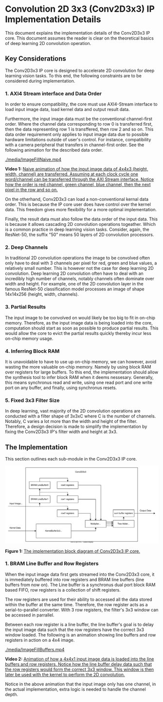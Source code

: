 # Convolution 2D 3x3 (Conv2D3x3) IP Implementation Details

This document explains the implementation details of the Conv2D3x3 IP core. This document assumes the 
reader is clear on the theoretical basics of deep learning 2D convolution operation.


## Key Considerations
The Conv2D3x3 IP core is designed to accelerate 2D convolution for deep learning vision tasks. 
To this end, the following constraints are to be considered during implementation.

### 1. AXI4 Stream interface and Data Order
In order to ensure compatibility, the core must use AXI4-Stream interface to load input image data, load kernel data and output result data. 

Furthermore, the input image data must be the conventional
channel-first order. Where the channel data corresponding to row 0 is transferred first, then the data representing row 1 is transffered, then row 2 and so on. This data order requirement only applies to input image data due to possible hardware limitations outside of user's control. For instance, compatibility with a camera peripheral that transfers in channel-first order. See the following animation for the described data order.

[./media/ImageFillNaive.mp4](https://github.com/JonathanQ-Maker/Conv2D3x3_IP/assets/54139109/44421c53-52a4-49bf-b6ba-bc018051e2b2)

**Video 1:** <ins>Naive animation of how the input image data of 4x4x3 (height, width, channel) are transferred. Assuming at each clock cycle one word/channel can be transferred through the AXI Stream interface. Notice how the order is red channel, green channel, blue channel, then the next pixel in the row and so on.</ins>

On the otherhand, Conv2D3x3 can load a non-conventional kernal data order. This is because the IP core user does have control over the kernel data. This freedom gives more flexibility for a more optimal implementation.

Finally, the result data must also follow the data order of the input data. This is because it allows cascading 2D convolution operations togeather. Which is a common practice in deep learning vision tasks. Consider, again, the ResNet-50, the suffix "50" means 50 layers of 2D convolution processors.

### 2. Deep Channels
In traditional 2D convolution operations the image to be convolved often only have to deal with 3 channels per pixel for red, green and blue values, a relatively small number. This is however not the case for deep learning 2D convolution. Deep learning 2D convolution often have to deal with an incredibly high number of channels, notably channels often dominate over width and height. For example, one of the 2D convolution layer in the famous ResNet-50 classification model processes an image of shape 14x14x256 (height, width, channels).

### 3. Partial Results
The input image to be convolved on would likely be too big to fit in on-chip memory. Therefore, as the input image data is being loaded into the core, computation should start as soon as possible to produce partial results. This would allow the core to evict the partial results quickly thereby incur less on-chip memory usage.

### 4. Inferring Block RAM
It is unavoidable to have to use up on-chip memory, we can however, avoid wasting the more valuable on-chip memory. Namely by using block RAM over registers for large buffers. To this end, the implementation should allow the synthesis tool to infer block RAM when it deems nessesary. Generally, this means synchronus read and write, using one read port and one write port on any buffer, and finally, using synchronus resets.

### 5. Fixed 3x3 Filter Size
In deep learning, vast majority of the 2D convolution operations are conducted with a filter shape of 3x3xC where C is the number of channels. Notably, C varies a lot more than the width and height of the filter. Therefore, a design decision is made to simplify the implementation by fixing the Conv2D3x3 IP's filter width and height at 3x3.


## The Implementation
This section outlines each sub-module in the Conv2D3x3 IP core.

![Block Diagram](./block_diagram/Conv2D3x3_Block_Diagram.svg)

**Figure 1:** <ins>The implementation block diagram of Conv2D3x3 IP core.</ins> 

### 1. BRAM Line Buffer and Row Registers
When the input image data first gets streamed into the Conv2D3x3 core, it is immediately buffered into row registers and BRAM line buffers (line buffers from now on). The Line buffer is a synchronus dual port block RAM based FIFO, row registers is a collection of shift registers. 

The row registers are used for their ability to accessed all the data stored within the buffer at the same time. Therefore, the row register acts as a serial-to-parallel converter. With 3 row registers, the filter's 3x3 window can be accessed in parrallel.

Between each row register is a line buffer, the line buffer's goal is to delay the input image data such that the row registers have the correct 3x3 window loaded. The following is an animation showing line buffers and row registers in action on a 4x4 image.

[./media/ImageFillBuffers.mp4](https://github.com/JonathanQ-Maker/Conv2D3x3_IP/assets/54139109/0168fa74-7465-4069-a3b7-c20b7cc7cb92)

**Video 2:** <ins>Animation of how a 4x4x1 input image data is loaded into the line buffers and row registers. Notice how the line buffer delay data such that the row registers would form the correct 3x3 window. This window is then later be used with the kernel to perform the 2D convolution.</ins>

Notice in the above animation that the input image only has one channel, in the actual implementation, extra logic is needed to handle the channel depth.
